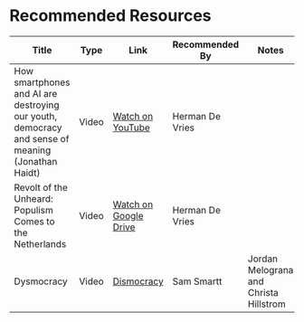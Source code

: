 # Recommended Resources

| Title | Type | Link | Recommended By | Notes |
|-------|------|------|---------------|-------|
| How smartphones and AI are destroying our youth, democracy and sense of meaning (Jonathan Haidt) | Video | [Watch on YouTube](https://www.youtube.com/watch?v=kEUvM4B-oiA) | Herman De Vries |  |
| Revolt of the Unheard: Populism Comes to the Netherlands | Video | [Watch on Google Drive](https://drive.google.com/file/d/1R44CRXlwOMqp_RKPvjSziKmuKKt9AYYk/view) | Herman De Vries |  |
| Dysmocracy | Video | [Dismocracy](https://www.dysmocracy.com/) | Sam Smartt |  Jordan Melograna and Christa Hillstrom |
